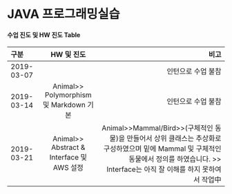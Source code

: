 JAVA 프로그래밍실습
============

#### 수업 진도 및 HW 진도 Table
|구분|HW 및 진도|비고|
|:----------|:------------:|------------:|
|2019-03-07|    |인턴으로 수업 불참|
|2019-03-14|Animal>> Polymorphism 및 Markdown 기본|인턴으로 수업 불참|
|2019-03-21|Animal>> Abstract & Interface 및 AWS 설정|Animal>>Mammal/Bird>>(구체적인 동물)을 만들어서 상위 클래스는 추상화로 구성하였으며 밑에 Mammal 및 구체적인 동물에서 정의를 하였습니다. >> Interface는 아직 잘 이해를 하지 못하여서 작업中|
